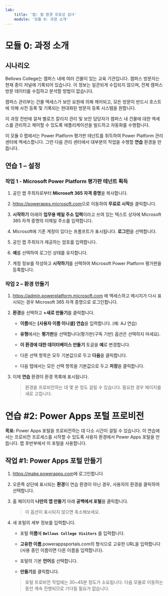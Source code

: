 ```yaml
---
lab:
    title: '랩: 랩 환경 유효성 검사'
    module: '모듈 0: 과정 소개'
---
```


모듈 0: 과정 소개
=================================

시나리오
--------

Bellows College는 캠퍼스 내에 여러 건물이 있는 교육 기관입니다. 캠퍼스 방문자는 현재 종이 저널에 기록되어 있습니다. 이 정보는 일관되게 수집되지 않으며, 전체 캠퍼스 방문 데이터를 수집하고 분석할 방법이 없습니다.

캠퍼스 관리부는 건물 액세스가 보안 요원에 의해 제어되고, 모든 방문이 반드시 호스트에 의해 사전 등록 및 기록되는 현대화된 방문자 등록 시스템을 원합니다.

이 과정 전반에 걸쳐 벨로즈 칼리지 관리 및 보안 담당자가 캠퍼스 내 건물에 대한 액세스를 관리하고 제어할 수 있도록 애플리케이션을 빌드하고 자동화를 수행합니다.

이 모듈 0 랩에서는 Power Platform 평가판 테넌트를 취득하여 Power Platform 관리 센터에 액세스합니다. 그런 다음 관리 센터에서 대부분의  작업을 수행할 **연습** 환경을 만듭니다.

## 연습 1 – 설정

### 작업 1 - Microsoft Power Platform 평가판 테넌트 획득

1. 공인 랩 주최자로부터 **Microsoft 365 자격 증명**을 복사합니다.

2. <https://powerapps.microsoft.com>으로 이동하여 **무료로 시작**을 클릭합니다.

3. **시작하기** 아래의 **업무용 메일 주소 입력**이라고 쓰여 있는 텍스트 상자에 Microsoft 365 자격 증명의 이메일 주소를 입력합니다.

4. Microsoft에 기존 계정이 있다는 프롬프트가 표시됩니다. **로그인**을 선택합니다.

5. 공인 랩 주최자가 제공하는 암호를 입력합니다. 

6. **예**를 선택하여 로그인 상태를 유지합니다.

7. 계정 정보를 작성하고 **시작하기**를 선택하여 Microsoft Power Platform 평가판을 등록합니다.  

### 작업 2 – 환경 만들기

1. <https://admin.powerplatform.microsoft.com> 에 액세스하고 메시지가 다시 표시되는 경우 Microsoft 365 자격 증명으로 로그인합니다.

2. **환경**을 선택하고 **+새로 만들기**를 클릭합니다.

    - **이름**에는 **[사용자 이름 이니셜] 연습**을 입력합니다. (예: AJ 연습)
    
    - **유형**에서는 **평가판**을 선택합니다(평가판(구독 기반) 옵션은 선택하지 마세요).
    
    - **이 환경에 대한 데이터베이스 만들기** 토글을 **예**로 변경합니다.
    
    - 다른 선택 항목은 모두 기본값으로 두고 **다음**을 클릭합니다.
    
    - 다음 탭에서는 모든 선택 항목을 기본값으로 두고 **저장**을 클릭합니다.

3. 이제 **연습** 환경이 환경 목록에 표시됩니다. 

    > 환경을 프로비전하는 데 몇 분 정도 걸릴 수 있습니다. 필요한 경우 페이지를 새로 고칩니다.

# 연습 \#2: Power Apps 포털 프로비전

**목표:** Power Apps 포털을 프로비전하는 데 다소 시간이 걸릴 수 있습니다. 이 연습에서는 프로비전 프로세스를 시작할 수 있도록 사용자 환경에서 Power Apps 포털을 만듭니다. 랩 후반부에서 이 포털을 사용합니다.

## 작업 \#1: Power Apps 포털 만들기

1.  <https://make.powerapps.com>에 로그인합니다

2.  오른쪽 상단에 표시되는 **환경**이 연습 환경이 아닌 경우, 사용자의 환경을 클릭하여 선택합니다.

3.  홈 페이지의 **나만의 앱 만들기** 아래 **공백에서 포털**을 클릭합니다.

    > 이 옵션이 표시되지 않으면 축소해보세요.

4.  새 포털의 세부 정보를 입력합니다.

    -   포털 **이름**에 **```Bellows College Visitors```** 를 입력합니다.

    -   **고유한 이름**.powerappsportals.com의 형식으로 고유한 URL을 입력합니다(사용 중인 이름이면 다른 이름을 입력합니다).

    -   포털의 기본 **언어**를 선택합니다.

    -   **만들기**를 클릭합니다.

    > 포털 프로비전 작업에는 30~45분 정도가 소요됩니다. 다음 모듈로 이동하는 동안 계속 진행되므로 기다릴 필요가 없습니다.

